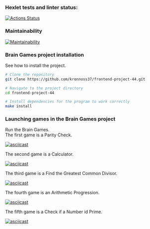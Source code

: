 ### Hexlet tests and linter status:

[![Actions Status](https://github.com/kronnoss37/frontend-project-44/actions/workflows/hexlet-check.yml/badge.svg)](https://github.com/kronnoss37/frontend-project-44/actions)

### Maintainability

[![Maintainability](https://api.codeclimate.com/v1/badges/0002a5a0efa87e863a64/maintainability)](https://codeclimate.com/github/kronnoss37/frontend-project-44/maintainability)

### Brain Games project installation

See how to install the project.

```bash
# Clone the repository
git clone https://github.com/kronnoss37/frontend-project-44.git

# Navigate to the project directory
cd frontend-project-44

# Install dependencies for the program to work correctly
make install
```

### Launching games in the Brain Games project

Run the Brain Games.  
The first game is a Parity Check.

[![asciicast](https://asciinema.org/a/ERLFX4P7W4Ha2u4bf6LNJgPLD.svg)](https://asciinema.org/a/ERLFX4P7W4Ha2u4bf6LNJgPLD)

The second game is a Calculator.

[![asciicast](https://asciinema.org/a/ZIHF8OqkLga1TwHQ0Bkm27KwQ.svg)](https://asciinema.org/a/ZIHF8OqkLga1TwHQ0Bkm27KwQ)

The third game is a Find the Greatest Common Divisor.

[![asciicast](https://asciinema.org/a/JQJIBslEOqNiOkzLZ0x1EuKEp.svg)](https://asciinema.org/a/JQJIBslEOqNiOkzLZ0x1EuKEp)

The fourth game is an Arithmetic Progression.

[![asciicast](https://asciinema.org/a/STnYU5slCtNE1Uxua9l7o9YMr.svg)](https://asciinema.org/a/STnYU5slCtNE1Uxua9l7o9YMr)

The fifth game is a Check if a Number id Prime.

[![asciicast](https://asciinema.org/a/rAnxSqPZ83GjdntXsrSWUNnDf.svg)](https://asciinema.org/a/rAnxSqPZ83GjdntXsrSWUNnDf)